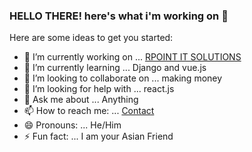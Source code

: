 ### HELLO THERE! here's what i'm working on 👋

Here are some ideas to get you started:

- 🔭 I’m currently working on ... [RPOINT IT SOLUTIONS](https://rpointsolution.com)
- 🌱 I’m currently learning ... Django and vue.js
- 👯 I’m looking to collaborate on ... making money
- 🤔 I’m looking for help with ... react.js
- 💬 Ask me about ... Anything
- 📫 How to reach me: ... [Contact](https://rpointsolution.com/contact)
- 😄 Pronouns: ... He/Him
- ⚡ Fun fact: ... I am your Asian Friend

